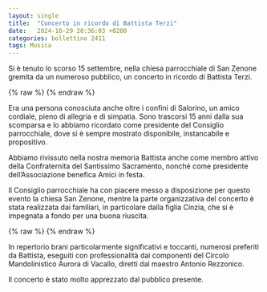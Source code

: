 ```yaml
---
layout: single
title:  "Concerto in ricordo di Battista Terzi"
date:   2024-10-29 20:36:03 +0200
categories: bollettino 2411
tags: Musica 
---
```


Si è tenuto lo scorso 15 settembre, nella chiesa parrocchiale di San Zenone gremita da un numeroso pubblico, un concerto in ricordo di Battista Terzi. 

{% raw %}<img class="full"
     src="/assets/images/bollettino2411/terzi_1.jpg"
     alt="">
{% endraw %}


Era una persona conosciuta anche oltre i confini di Salorino, un amico cordiale, pieno di allegria e di simpatia. Sono trascorsi 15 anni dalla sua scomparsa e lo abbiamo ricordato come presidente del Consiglio parrocchiale, dove si è sempre mostrato disponibile, instancabile e propositivo. 

Abbiamo rivissuto nella nostra memoria Battista anche come membro attivo della Confraternita del Santissimo Sacramento, nonché come presidente dell’Associazione benefica Amici in festa. 

Il Consiglio parrocchiale ha con piacere messo a disposizione per questo evento la chiesa San Zenone, mentre la parte organizzativa del concerto è stata realizzata dai familiari, in particolare dalla figlia Cinzia, che si è impegnata a fondo per una buona riuscita. 

{% raw %}<img class="full"
     src="/assets/images/bollettino2411/terzi_2.jpg"
     alt="">
{% endraw %}


In repertorio brani particolarmente significativi e toccanti, numerosi preferiti da Battista, eseguiti con professionalità dai componenti del Circolo
Mandolinistico Aurora di Vacallo, diretti dal maestro Antonio Rezzonico.

Il concerto è stato molto apprezzato dal pubblico presente.





